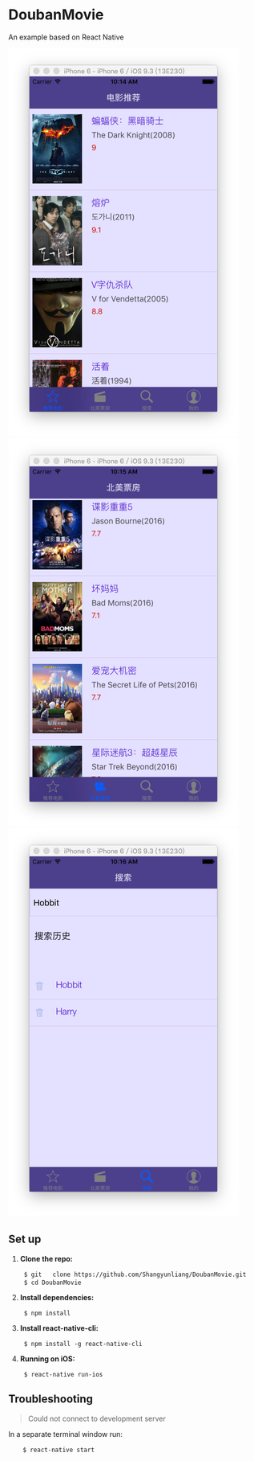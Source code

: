# DoubanMovie
An example based on React Native


![DoubanMovie icon](./images/1.png)
![DoubanMovie icon](./images/2.png)
![DoubanMovie icon](./images/3.png)

## Set up
1. **Clone the repo:**

		$ git	clone https://github.com/Shangyunliang/DoubanMovie.git  
		$ cd DoubanMovie
	
1. **Install dependencies:**

		$ npm install

1. **Install react-native-cli:**

		$ npm install -g react-native-cli

1. **Running on iOS:**

		$ react-native run-ios

## Troubleshooting
> Could not connect to development server

In a separate terminal window run:

		$ react-native start
